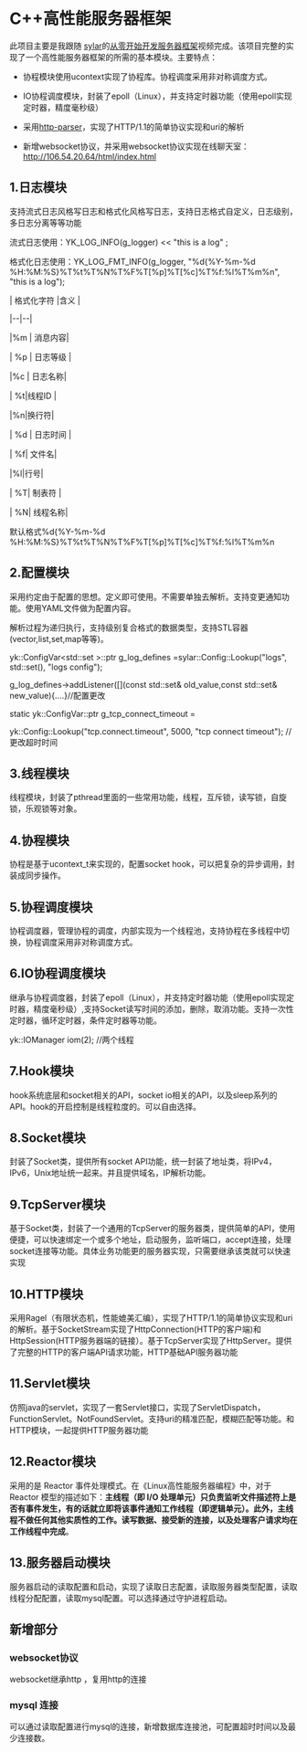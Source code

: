 
# C++高性能服务器框架

  

此项目主要是我跟随 [sylar](https://github.com/sylar-yin/sylar)的[从零开始开发服务器框架](https://www.bilibili.com/video/BV184411s7qF)视频完成。该项目完整的实现了一个高性能服务器框架的所需的基本模块。主要特点：

  

- 协程模块使用ucontext实现了协程库。协程调度采用非对称调度方式。

- IO协程调度模块，封装了epoll（Linux），并支持定时器功能（使用epoll实现定时器，精度毫秒级）

- 采用[http-parser](https://github.com/nodejs/http-parser)，实现了HTTP/1.1的简单协议实现和uri的解析

- 新增websocket协议，并采用websocket协议实现在线聊天室：http://106.54.20.64/html/index.html

  

## 1.日志模块

  

支持流式日志风格写日志和格式化风格写日志，支持日志格式自定义，日志级别，多日志分离等等功能

流式日志使用：YK_LOG_INFO(g_logger) << "this is a log" ;

格式化日志使用：YK_LOG_FMT_INFO(g_logger, "%d{%Y-%m-%d %H:%M:%S}%T%t%T%N%T%F%T[%p]%T[%c]%T%f:%l%T%m%n", "this is a log");

  

| 格式化字符 |含义 |

|--|--|

|%m | 消息内容|

| %p | 日志等级 |

|%c | 日志名称|

| %t|线程ID |

|%n|换行符|

| %d | 日志时间 |

| %f| 文件名|

|%l|行号|

| %T| 制表符 |

| %N| 线程名称|

  

默认格式%d{%Y-%m-%d %H:%M:%S}%T%t%T%N%T%F%T[%p]%T[%c]%T%f:%l%T%m%n

  
  

## 2.配置模块

  

采用约定由于配置的思想。定义即可使用。不需要单独去解析。支持变更通知功能。使用YAML文件做为配置内容。

解析过程为递归执行，支持级别复合格式的数据类型，支持STL容器(vector,list,set,map等等)。

  

yk::ConfigVar<std::set<LogDefine> >::ptr g_log_defines =sylar::Config::Lookup("logs", std::set<LogDefine>(), "logs config");

g_log_defines->addListener([](const std::set<LogDefine>& old_value,const std::set<LogDefine>& new_value){....}//配置更改

static yk::ConfigVar<int>::ptr g_tcp_connect_timeout =

yk::Config::Lookup("tcp.connect.timeout", 5000, "tcp connect timeout"); //更改超时时间

  
  

## 3.线程模块

  

线程模块，封装了pthread里面的一些常用功能，线程，互斥锁，读写锁，自旋锁，乐观锁等对象。

  

## 4.协程模块

  

协程是基于ucontext_t来实现的，配置socket hook，可以把复杂的异步调用，封装成同步操作。

  

## 5.协程调度模块

  

协程调度器，管理协程的调度，内部实现为一个线程池，支持协程在多线程中切换，协程调度采用非对称调度方式。

  

## 6.IO协程调度模块

  

继承与协程调度器，封装了epoll（Linux），并支持定时器功能（使用epoll实现定时器，精度毫秒级）,支持Socket读写时间的添加，删除，取消功能。支持一次性定时器，循环定时器，条件定时器等功能。

yk::IOManager iom(2); //两个线程

  

## 7.Hook模块

hook系统底层和socket相关的API，socket io相关的API，以及sleep系列的API。hook的开启控制是线程粒度的。可以自由选择。

  

## 8.Socket模块

封装了Socket类，提供所有socket API功能，统一封装了地址类，将IPv4，IPv6，Unix地址统一起来。并且提供域名，IP解析功能。

  

## 9.TcpServer模块

基于Socket类，封装了一个通用的TcpServer的服务器类，提供简单的API，使用便捷，可以快速绑定一个或多个地址，启动服务，监听端口，accept连接，处理socket连接等功能。具体业务功能更的服务器实现，只需要继承该类就可以快速实现

  

## 10.HTTP模块

采用Ragel（有限状态机，性能媲美汇编），实现了HTTP/1.1的简单协议实现和uri的解析。基于SocketStream实现了HttpConnection(HTTP的客户端)和HttpSession(HTTP服务器端的链接）。基于TcpServer实现了HttpServer。提供了完整的HTTP的客户端API请求功能，HTTP基础API服务器功能
  
## 11.Servlet模块

仿照java的servlet，实现了一套Servlet接口，实现了ServletDispatch，FunctionServlet。NotFoundServlet。支持uri的精准匹配，模糊匹配等功能。和HTTP模块，一起提供HTTP服务器功能

  
## 12.Reactor模块
  采用的是 Reactor 事件处理模式。在《Linux高性能服务器编程》中，对于 Reactor 模型的描述如下：**主线程（即 I/O 处理单元）只负责监听文件描述符上是否有事件发生，有的话就立即将该事件通知工作线程（即逻辑单元）。此外，主线程不做任何其他实质性的工作。读写数据、接受新的连接，以及处理客户请求均在工作线程中完成**。

## 13.服务器启动模块

服务器启动的读取配置和启动，实现了读取日志配置，读取服务器类型配置，读取线程分配配置，读取mysql配置。可以选择通过守护进程启动。

 
## 新增部分

### websocket协议
websocket继承http ，复用http的连接
 
 ### mysql 连接
 可以通过读取配置进行mysql的连接，新增数据库连接池，可配置超时时间以及最少连接数。
